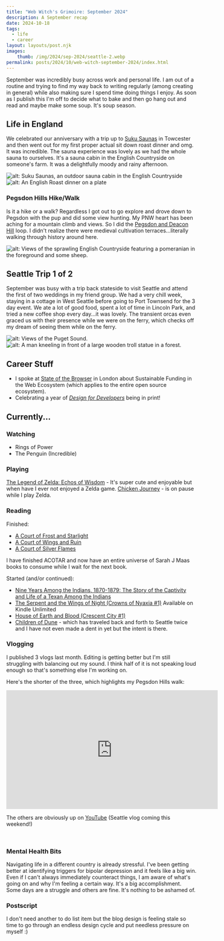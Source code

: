 ```yaml
---
title: "Web Witch's Grimoire: September 2024"
description: A September recap
date: 2024-10-18
tags:
  - life
  - career
layout: layouts/post.njk
images:
    thumb: /img/2024/sep-2024/seattle-2.webp
permalink: posts/2024/10/web-witch-september-2024/index.html
---
```


September was incredibly busy across work and personal life. I am out of a routine and trying to find my way back to writing regularly (among creating in general) while also making sure I spend time doing things I enjoy. As soon as I publish this I'm off to decide what to bake and then go hang out and read and maybe make some soup. It's soup season.  

## Life in England
We celebrated our anniversary with a trip up to [Suku Saunas](https://www.sukusaunas.co.uk/) in Towcester and then went out for my first proper actual sit down roast dinner and omg. It was incredible. The sauna experience was lovely as we had the whole sauna to ourselves. It's a sauna cabin in the English Countryside on someone's farm. It was a delightfully moody and rainy afternoon.  

![alt: Suku Saunas, an outdoor sauna cabin in the English Countryside](/../img/2024/sep-2024/suku-saunas.webp)
![alt: An English Roast dinner on a plate](/../img/2024/sep-2024/roast-dinner.webp)

### Pegsdon Hills Hike/Walk
Is it a hike or a walk? Regardless I got out to go explore and drove down to Pegsdon with the pup and did some view hunting. My PNW heart has been aching for a mountain climb and views. So I did the [Pegsdon and Deacon Hill](https://www.chilterns.org.uk/visit-chilterns/walks-rides-countryside-activities/social-distance-friendly-walks/pegsdon-deacon-hill/) loop. I didn't realize there were medieval cultivation terraces...literally walking through history around here.

![alt: Views of the sprawling English Countryside featuring a pomeranian in the foreground and some sheep.](/../img/2024/sep-2024/pegsdon.webp)

## Seattle Trip 1 of 2

September was busy with a trip back stateside to visit Seattle and attend the first of two weddings in my friend group. We had a very chill week, staying in a cottage in West Seattle before going to Port Townsend for the 3 day event. We ate a lot of good food, spent a lot of time in Lincoln Park, and tried a new coffee shop every day...it was lovely. The transient orcas even graced us with their presence while we were on the ferry, which checks off my dream of seeing them while on the ferry. 

![alt: Views of the Puget Sound.](/../img/2024/sep-2024/seattle-1.webp)
![alt: A man kneeling in front of a large wooden troll statue in a forest.](/../img/2024/sep-2024/seattle-2.webp)



## Career Stuff
- I spoke at [State of the Browser](https://www.youtube.com/watch?v=OzypUma4NW4&t=7s) in London about Sustainable Funding in the Web Ecosystem (which applies to the entire open source ecosystem).
- Celebrating a year of [_Design for Developers_](https://www.manning.com/books/design-for-developers?utm_source=stimac&utm_medium=affiliate&utm_campaign=book_stimac_design_4_19_22&a_aid=stimac&a_bid=5f6ba095) being in print!

## Currently... 

### Watching
- Rings of Power 
- The Penguin (Incredible)

### Playing

[The Legend of Zelda: Echos of Wisdom](https://amzn.to/4eFtIo9) - It's super cute and enjoyable but when have I ever not enjoyed a Zelda game. 
[Chicken Journey](https://www.nintendo.com/us/store/products/chicken-journey-switch/) - is on pause while I play Zelda. 

### Reading 
Finished:
- [A Court of Frost and Starlight](https://amzn.to/3YeEmuY)
- [A Court of Wings and Ruin](https://amzn.to/3Uczo0w)
- [A Court of Silver Flames](https://amzn.to/3NCxoLj)

I have finished ACOTAR and now have an entire universe of Sarah J Maas books to consume while I wait for the next book.

Started (and/or continued):
- [Nine Years Among the Indians, 1870-1879: The Story of the Captivity and Life of a Texan Among the Indians](https://amzn.to/4f4h9lW) 
- [The Serpent and the Wings of Night (Crowns of Nyaxia #1)](https://amzn.to/40t7hOX) Available on Kindle Unlimited 
- [House of Earth and Blood (Crescent City #1)](https://amzn.to/4045642)
- [Children of Dune](https://amzn.to/3BNylOq) - which has traveled back and forth to Seattle twice and I have not even made a dent in yet but the intent is there.

### Vlogging

I published 3 vlogs last month. Editing is getting better but I'm still struggling with balancing out my sound. I think half of it is not speaking loud enough so that's something else I'm working on.

Here's the shorter of the three, which highlights my Pegsdon Hills walk: 

<iframe width="560" height="315" src="https://www.youtube.com/embed/Ei4H90P5HqI?si=5xbjtERTzH9ph2--" title="YouTube video player" frameborder="0" allow="accelerometer; autoplay; clipboard-write; encrypted-media; gyroscope; picture-in-picture; web-share" referrerpolicy="strict-origin-when-cross-origin" allowfullscreen></iframe>

The others are obviously up on [YouTube](https://www.youtube.com/@seaotta__) (Seattle vlog coming this weekend!)

<br>

### Mental Health Bits

Navigating life in a different country is already stressful. I've been getting better at identifying triggers for bipolar depression and it feels like a big win. Even if I can't always immediately counteract things, I am aware of what's going on and why I'm feeling a certain way. It's a big accomplishment. Some days are a struggle and others are fine. It's nothing to be ashamed of. 

### Postscript 

I don't need another to do list item but the blog design is feeling stale so time to go through an endless design cycle and put needless pressure on myself :) 
